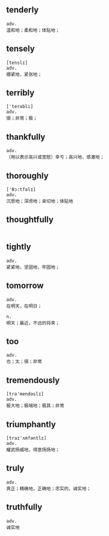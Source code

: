 ## tenderly
```
adv.
温和地；柔和地；体贴地；
```

## tensely
```
[tenslɪ]
adv.
绷紧地，紧张地；
```

## terribly
```
[ˈterəbli]
adv.
很；非常；极；
```

## thankfully
```
adv.
（用以表示高兴或宽慰）幸亏；高兴地，感激地；
```

## thoroughly
```
['θɔ:tfəlɪ]
adv.
沉思地；深虑地；亲切地；体贴地
```

## thoughtfully
```

```

## tightly
```
adv.
紧紧地，坚固地，牢固地；
```

## tomorrow
```
adv.
在明天，在明日；

n.
明天；最近，不远的将来；
```

## too
```
adv.
也；太；很；非常
```

## tremendously
```
[trə'mendəslɪ]
adv.
极大地；极端地；极其；非常
```

## triumphantly
```
[traɪ'ʌmfəntlɪ]
adv.
耀武扬威地，得意扬扬地；
```

## truly
```
adv.
真正；精确地，正确地；忠实的，诚实地；
```

## truthfully
```
adv.
诚实地
```